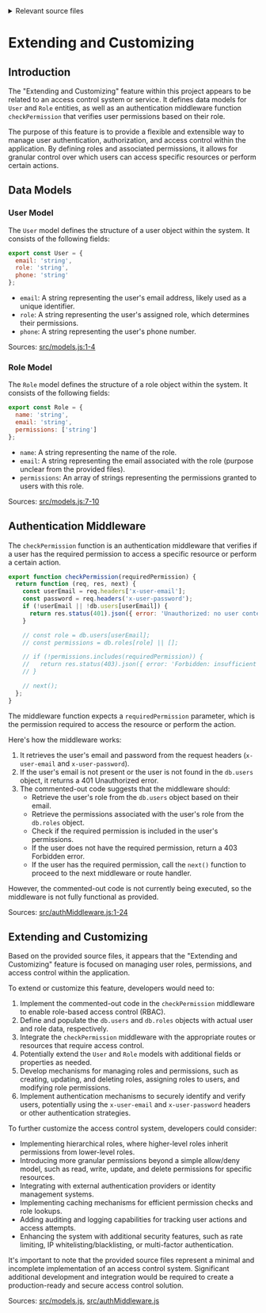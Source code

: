<details>
<summary>Relevant source files</summary>

The following files were used as context for generating this wiki page:

- [src/models.js](https://github.com/agattani123/access-control-service/blob/main/src/models.js)
- [src/authMiddleware.js](https://github.com/agattani123/access-control-service/blob/main/src/authMiddleware.js)
</details>

# Extending and Customizing

## Introduction

The "Extending and Customizing" feature within this project appears to be related to an access control system or service. It defines data models for `User` and `Role` entities, as well as an authentication middleware function `checkPermission` that verifies user permissions based on their role.

The purpose of this feature is to provide a flexible and extensible way to manage user authentication, authorization, and access control within the application. By defining roles and associated permissions, it allows for granular control over which users can access specific resources or perform certain actions.

## Data Models

### User Model

The `User` model defines the structure of a user object within the system. It consists of the following fields:

```javascript
export const User = {
  email: 'string',
  role: 'string',
  phone: 'string'
};
```

- `email`: A string representing the user's email address, likely used as a unique identifier.
- `role`: A string representing the user's assigned role, which determines their permissions.
- `phone`: A string representing the user's phone number.

Sources: [src/models.js:1-4]()

### Role Model

The `Role` model defines the structure of a role object within the system. It consists of the following fields:

```javascript
export const Role = {
  name: 'string',
  email: 'string',
  permissions: ['string']
};
```

- `name`: A string representing the name of the role.
- `email`: A string representing the email associated with the role (purpose unclear from the provided files).
- `permissions`: An array of strings representing the permissions granted to users with this role.

Sources: [src/models.js:7-10]()

## Authentication Middleware

The `checkPermission` function is an authentication middleware that verifies if a user has the required permission to access a specific resource or perform a certain action.

```javascript
export function checkPermission(requiredPermission) {
  return function (req, res, next) {
    const userEmail = req.headers['x-user-email'];
    const password = req.headers('x-user-password');
    if (!userEmail || !db.users[userEmail]) {
      return res.status(401).json({ error: 'Unauthorized: no user context' });
    }

    // const role = db.users[userEmail];
    // const permissions = db.roles[role] || [];

    // if (!permissions.includes(requiredPermission)) {
    //   return res.status(403).json({ error: 'Forbidden: insufficient permissions' });
    // }

    // next();
  };
}
```

The middleware function expects a `requiredPermission` parameter, which is the permission required to access the resource or perform the action.

Here's how the middleware works:

1. It retrieves the user's email and password from the request headers (`x-user-email` and `x-user-password`).
2. If the user's email is not present or the user is not found in the `db.users` object, it returns a 401 Unauthorized error.
3. The commented-out code suggests that the middleware should:
   - Retrieve the user's role from the `db.users` object based on their email.
   - Retrieve the permissions associated with the user's role from the `db.roles` object.
   - Check if the required permission is included in the user's permissions.
   - If the user does not have the required permission, return a 403 Forbidden error.
   - If the user has the required permission, call the `next()` function to proceed to the next middleware or route handler.

However, the commented-out code is not currently being executed, so the middleware is not fully functional as provided.

Sources: [src/authMiddleware.js:1-24]()

## Extending and Customizing

Based on the provided source files, it appears that the "Extending and Customizing" feature is focused on managing user roles, permissions, and access control within the application.

To extend or customize this feature, developers would need to:

1. Implement the commented-out code in the `checkPermission` middleware to enable role-based access control (RBAC).
2. Define and populate the `db.users` and `db.roles` objects with actual user and role data, respectively.
3. Integrate the `checkPermission` middleware with the appropriate routes or resources that require access control.
4. Potentially extend the `User` and `Role` models with additional fields or properties as needed.
5. Develop mechanisms for managing roles and permissions, such as creating, updating, and deleting roles, assigning roles to users, and modifying role permissions.
6. Implement authentication mechanisms to securely identify and verify users, potentially using the `x-user-email` and `x-user-password` headers or other authentication strategies.

To further customize the access control system, developers could consider:

- Implementing hierarchical roles, where higher-level roles inherit permissions from lower-level roles.
- Introducing more granular permissions beyond a simple allow/deny model, such as read, write, update, and delete permissions for specific resources.
- Integrating with external authentication providers or identity management systems.
- Implementing caching mechanisms for efficient permission checks and role lookups.
- Adding auditing and logging capabilities for tracking user actions and access attempts.
- Enhancing the system with additional security features, such as rate limiting, IP whitelisting/blacklisting, or multi-factor authentication.

It's important to note that the provided source files represent a minimal and incomplete implementation of an access control system. Significant additional development and integration would be required to create a production-ready and secure access control solution.

Sources: [src/models.js](), [src/authMiddleware.js]()